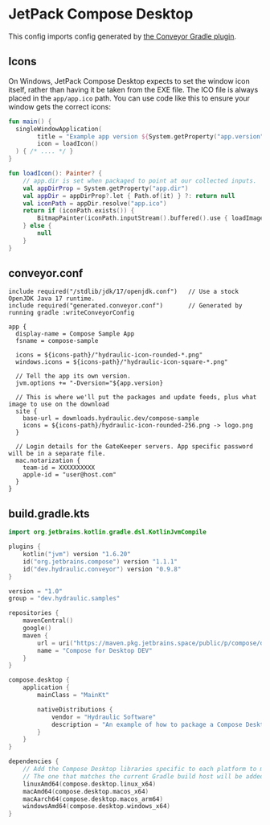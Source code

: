 # JetPack Compose Desktop

This config imports config generated by [the Conveyor Gradle plugin](../configs/maven-gradle.md#reading-configuration-from-gradle).

## Icons

On Windows, JetPack Compose Desktop expects to set the window icon itself, rather than having it be taken from the EXE file. The ICO file is always placed in the `app/app.ico` path. You can use code like this to ensure your window gets the correct icons:

```kotlin
fun main() {
  singleWindowApplication(
        title = "Example app version ${System.getProperty("app.version")}",
        icon = loadIcon()
  ) { /* .... */ }
}

fun loadIcon(): Painter? {
    // app.dir is set when packaged to point at our collected inputs.
    val appDirProp = System.getProperty("app.dir")
    val appDir = appDirProp?.let { Path.of(it) } ?: return null
    val iconPath = appDir.resolve("app.ico")
    return if (iconPath.exists()) {
        BitmapPainter(iconPath.inputStream().buffered().use { loadImageBitmap(it) })
    } else {
        null
    }
}
```

## conveyor.conf

```hocon
include required("/stdlib/jdk/17/openjdk.conf")   // Use a stock OpenJDK Java 17 runtime.
include required("generated.conveyor.conf")       // Generated by running gradle :writeConveyorConfig

app {
  display-name = Compose Sample App
  fsname = compose-sample
  
  icons = ${icons-path}/"hydraulic-icon-rounded-*.png"
  windows.icons = ${icons-path}/"hydraulic-icon-square-*.png"
  
  // Tell the app its own version.
  jvm.options += "-Dversion="${app.version}

  // This is where we'll put the packages and update feeds, plus what image to use on the download 
  site {
    base-url = downloads.hydraulic.dev/compose-sample
    icons = ${icons-path}/hydraulic-icon-rounded-256.png -> logo.png
  }

  // Login details for the GateKeeper servers. App specific password will be in a separate file.
  mac.notarization {
    team-id = XXXXXXXXXX
    apple-id = "user@host.com"
  }
}
```

## build.gradle.kts

```kotlin
import org.jetbrains.kotlin.gradle.dsl.KotlinJvmCompile

plugins {
    kotlin("jvm") version "1.6.20"
    id("org.jetbrains.compose") version "1.1.1"
    id("dev.hydraulic.conveyor") version "0.9.8"
}

version = "1.0"
group = "dev.hydraulic.samples"

repositories {
    mavenCentral()
    google()
    maven {
        url = uri("https://maven.pkg.jetbrains.space/public/p/compose/dev")
        name = "Compose for Desktop DEV"
    }
}

compose.desktop {
    application {
        mainClass = "MainKt"

        nativeDistributions {
            vendor = "Hydraulic Software"
            description = "An example of how to package a Compose Desktop app with Conveyor"
        }
    }
}

dependencies {
    // Add the Compose Desktop libraries specific to each platform to machine-specific dependency configurations.
    // The one that matches the current Gradle build host will be added to 'implementation' automatically, so this is sufficient.
    linuxAmd64(compose.desktop.linux_x64)
    macAmd64(compose.desktop.macos_x64)
    macAarch64(compose.desktop.macos_arm64)
    windowsAmd64(compose.desktop.windows_x64)
}
```
